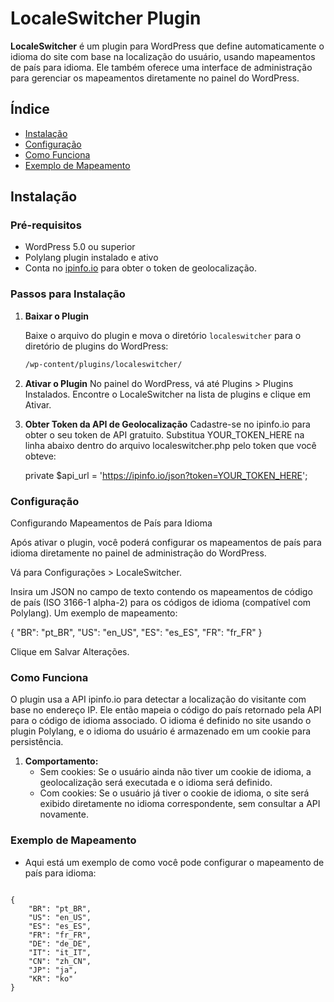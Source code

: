# LocaleSwitcher Plugin

**LocaleSwitcher** é um plugin para WordPress que define automaticamente o idioma do site com base na localização do usuário, usando mapeamentos de país para idioma. Ele também oferece uma interface de administração para gerenciar os mapeamentos diretamente no painel do WordPress.

## Índice

- [Instalação](#instalação)
- [Configuração](#configuração)
- [Como Funciona](#como-funciona)
- [Exemplo de Mapeamento](#exemplo-de-mapeamento)

## Instalação

### Pré-requisitos

- WordPress 5.0 ou superior
- Polylang plugin instalado e ativo
- Conta no [ipinfo.io](https://ipinfo.io/) para obter o token de geolocalização.

### Passos para Instalação

1. **Baixar o Plugin**

   Baixe o arquivo do plugin e mova o diretório `localeswitcher` para o diretório de plugins do WordPress:
   ```bash
   /wp-content/plugins/localeswitcher/

2. **Ativar o Plugin**
    No painel do WordPress, vá até Plugins > Plugins Instalados.
    Encontre o LocaleSwitcher na lista de plugins e clique em Ativar.

3. **Obter Token da API de Geolocalização**
    Cadastre-se no ipinfo.io para obter o seu token de API gratuito. Substitua YOUR_TOKEN_HERE na linha abaixo dentro do arquivo localeswitcher.php pelo token que você obteve:

    private $api_url = 'https://ipinfo.io/json?token=YOUR_TOKEN_HERE';


### Configuração

Configurando Mapeamentos de País para Idioma

Após ativar o plugin, você poderá configurar os mapeamentos de país para idioma diretamente no painel de administração do WordPress.

Vá para Configurações > LocaleSwitcher.

Insira um JSON no campo de texto contendo os mapeamentos de código de país (ISO 3166-1 alpha-2) para os códigos de idioma (compatível com Polylang). Um exemplo de mapeamento:

{
    "BR": "pt_BR",
    "US": "en_US",
    "ES": "es_ES",
    "FR": "fr_FR"
}

Clique em Salvar Alterações.


### Como Funciona
O plugin usa a API ipinfo.io para detectar a localização do visitante com base no endereço IP.
Ele então mapeia o código do país retornado pela API para o código de idioma associado.
O idioma é definido no site usando o plugin Polylang, e o idioma do usuário é armazenado em um cookie para persistência.

1. **Comportamento:**
    - Sem cookies: Se o usuário ainda não tiver um cookie de idioma, a geolocalização será executada e o idioma será definido.
    - Com cookies: Se o usuário já tiver o cookie de idioma, o site será exibido diretamente no idioma correspondente, sem consultar a API novamente.

### Exemplo de Mapeamento
   - Aqui está um exemplo de como você pode configurar o mapeamento de país para idioma:
     ```bash
    {
        "BR": "pt_BR",
        "US": "en_US",
        "ES": "es_ES",
        "FR": "fr_FR",
        "DE": "de_DE",
        "IT": "it_IT",
        "CN": "zh_CN",
        "JP": "ja",
        "KR": "ko"
    }


